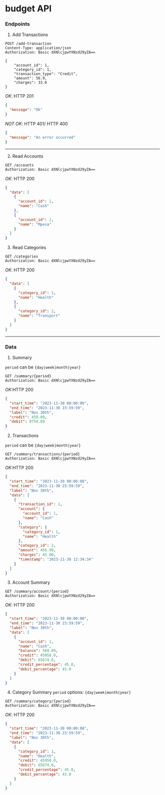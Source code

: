 # budget API

### Endpoints

1. Add Transactions

```http request
POST /add-transaction
Content-Type: application/json
Authorization: Basic dXNlcjpwYXNzd29yZA==

{
    "account_id": 1,
    "category_id": 1,
    "transaction_type": "Credit",
    "amount": 56.9,
    "charges": 33.0
}
```

_OK_: HTTP 201

```json
{
  "message": "Ok"
}
```

_NOT OK_: HTTP 401/ HTTP 400
```json
{
  "message": "An error occurred"
}
```

---

2. Read Accounts

```http request
GET /accounts
Authorization: Basic dXNlcjpwYXNzd29yZA==

```

_OK_: HTTP 200
```json
{
  "data": [
    {
      "account_id": 1,
      "name": "Cash"
    },
    {
      "account_id": 2,
      "name": "Mpesa"
    }
  ]
}
```



3. Read Categories

```http request
GET /categories
Authorization: Basic dXNlcjpwYXNzd29yZA==
```

_OK_: HTTP 200

```json
{
  "data": [
    {
      "category_id": 1,
      "name": "Health"
    },
    {
      "category_id": 2,
      "name": "Transport"
    }
  ]
}
```

---

### Data

1. Summary

`period` can be `{day|week|month|year}`
```http request
GET /summary/{period}
Authorization: Basic dXNlcjpwYXNzd29yZA==
```

_OK_:HTTP 200
```json
{
  "start_time": "2023-11-30 00:00:00",
  "end_time": "2023-11-30 23:59:59",
  "label": "Nov 30th",
  "credit": 459.09,
  "debit": 8754.09
}
```


2. Transactions

`period` can be `{day|week|month|year}`

```http request
GET /summary/transactions/{period}
Authorization: Basic dXNlcjpwYXNzd29yZA==
```

_OK_:HTTP 200
```json
{
  "start_time": "2023-11-30 00:00:00",
  "end_time": "2023-11-30 23:59:59",
  "label": "Nov 30th",
  "data": [
    {
      "transaction_id": 1,
      "account": {
        "account_id": 1,
        "name": "Cash"
      },
      "category": {
        "category_id": 1,
        "name": "Health"
      },
      "category_id": 2,
      "amount": 456.99,
      "charges": 45.00,
      "timestamp": "2023-11-30 12:34:34"
    }
  ]
}
```

3. Account Summary

```http request
GET /summary/account/{period}
Authorization: Basic dXNlcjpwYXNzd29yZA==
```

_OK_: HTTP 200
```json
{
  "start_time": "2023-11-30 00:00:00",
  "end_time": "2023-11-30 23:59:59",
  "label": "Nov 30th",
  "data": [
    {
      "account_id": 1,
      "name": "Cash",
      "balance": 569.09,
      "credit": 45958.0,
      "debit": 65674.0,
      "credit_percentage": 45.0,
      "debit_percentage": 43.0
    }
  ]
}
```

4. Category Summary
`period` options: `{day|week|month|year}`

```http request
GET /summary/category/{period}
Authorization: Basic dXNlcjpwYXNzd29yZA==
```

_OK_: HTTP 200

```json
{
  "start_time": "2023-11-30 00:00:00",
  "end_time": "2023-11-30 23:59:59",
  "label": "Nov 30th",
  "data": [
    {
      "category_id": 1,
      "name": "Health",
      "credit": 45958.0,
      "debit": 65674.0,
      "credit_percentage": 45.0,
      "debit_percentage": 43.0
    }
  ]
}

```